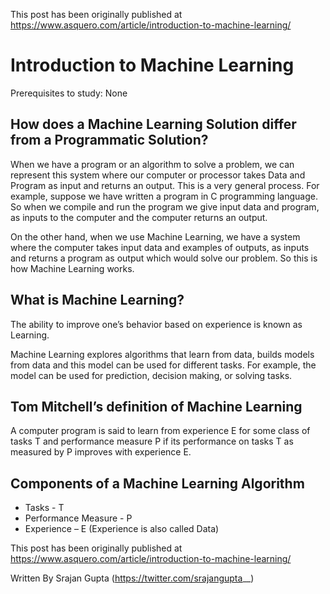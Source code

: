 This post has been originally published at https://www.asquero.com/article/introduction-to-machine-learning/

# Introduction to Machine Learning

Prerequisites to study: None

## How does a Machine Learning Solution differ from a Programmatic Solution?

When we have a program or an algorithm to solve a problem, we can represent this system where our computer or processor takes Data and Program as input and returns an output. This is a very general process. For example, suppose we have written a program in C programming language. So when we compile and run the program we give input data and program, as inputs to the computer and the computer returns an output.

On the other hand, when we use Machine Learning, we have a system where the computer takes input data and examples of outputs, as inputs and returns a program as output which would solve our problem. So this is how Machine Learning works.

## What is Machine Learning?
The ability to improve one’s behavior based on experience is known as Learning.

Machine Learning explores algorithms that learn from data, builds models from data and this model can be used for different tasks. For example, the model can be used for prediction, decision making, or solving tasks.

## Tom Mitchell’s definition of Machine Learning
A computer program is said to learn from experience E for some class of tasks T and performance measure P if its performance on tasks T as measured by P improves with experience E.

## Components of a Machine Learning Algorithm
* Tasks - T
* Performance Measure - P
* Experience – E (Experience is also called Data)

This post has been originally published at https://www.asquero.com/article/introduction-to-machine-learning/

Written By Srajan Gupta (https://twitter.com/srajangupta__)
